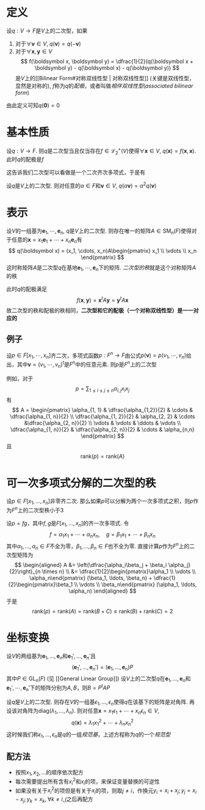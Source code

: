 # 定义
设$q: V \to F$是$V$上的二次型，如果
1. 对于$\forall \boldsymbol v \in V,\; q (\boldsymbol v) = q(- \boldsymbol v)$
2. 对于$\forall \boldsymbol x, \boldsymbol y \in V$
$$
f(\boldsymbol x, \boldsymbol y) = \dfrac{1}{2}(q(\boldsymbol x + \boldsymbol y) - q(\boldsymbol x) - q(\boldsymbol y)) 
$$
是$V$上的[[Bilinear Form#对称双线性型 | 对称双线性型]] (关键是双线性型，显然是对称的), $f$称为$q$的*配极*，或者叫做*相伴双线性型*(*associated bilinear form*)

由此定义可知$q(\boldsymbol 0) = 0$

# 基本性质

设$q: V \to F$. 则$q$是二次型当且仅当存在$f \in \mathcal L_2^+(V)$使得$\forall \boldsymbol x \in V, \; q(\boldsymbol x) = f(\boldsymbol x, \boldsymbol x)$. 此时$q$的配极是$f$

这告诉我们二次型可以看做是一个二次齐次多项式，于是有

设$q$是$V$上的二次型. 则对任意的$\alpha \in F$和$\boldsymbol v \in V, \; q(\alpha \boldsymbol v) = \alpha^2 q(\boldsymbol v)$

# 表示
设$V$的一组基为$\boldsymbol e_1, \cdots, \boldsymbol e_n$, $q$是$V$上的二次型. 则存在唯一的矩阵$A \in \mathrm{SM}_n(F)$使得对于任意的$\boldsymbol x = x_1 \boldsymbol e_1 + \cdots + x_n \boldsymbol e_n$有
$$
q(\boldsymbol x) = (x_1, \cdots, x_n)A\begin{pmatrix}
x_1 \\ \vdots \\ x_n
\end{pmatrix}
$$
这时称矩阵$A$是二次型$q$在基地$\boldsymbol e_1, \cdots, \boldsymbol e_n$下的矩阵. *二次型的秩*就是这个对称矩阵$A$的秩

此时$q$的配极满足
$$
f(\boldsymbol x, \boldsymbol y) = \boldsymbol x^t A \boldsymbol y = \boldsymbol y^t A \boldsymbol x
$$
故二次型的秩和配极的秩相同，**二次型和它的配极（一个对称双线性型）是一一对应的**
## 例子
设$p \in F[x_1, \cdots, x_n]$齐二次，多项式函数$p:F^n \to F$由公式$p(\boldsymbol v) = p(v_1, \cdots, v_n)$给出，其中$\boldsymbol v = (v_1, \cdots, v_n)^t$是$F^n$中的任意元素. 则$p$是$F^n$上的二次型

例如，对于
$$
p = \sum_{1 \le i \le j \le n} \alpha_{i,j} x_i x_j
$$
有
$$
A = \begin{pmatrix}
\alpha_{1, 1} & \dfrac{\alpha_{1,2}}{2} & \cdots & \dfrac{\alpha_{1, n}}{2} \\ 
\dfrac{\alpha_{1, 2}}{2} & \alpha_{2, 2} & \cdots &\dfrac{\alpha_{2, n}}{2} \\
\vdots & \vdots & \ddots & \vdots \\
\dfrac{\alpha_{1, n}}{2} & \dfrac{\alpha_{2, n}}{2}  & \cdots & \alpha_{n,n}
\end{pmatrix}
$$
且
$$
\mathrm{rank}(p) = \mathrm{rank}(A)
$$


# 可一次多项式分解的二次型的秩
设$p\in F[x_1, \ldots, x_n]$非零齐二次. 那么如果$p$可以分解为两个一次多项式之积，则$p$作为$F^n$上的二次型秩小于$3$

设$p = fg$，其中$f,g$是$F[x_1, \ldots, x_n]$的齐一次多项式. 令
$$
f = \alpha_1 x_1 + \cdots + \alpha_n x_n, \quad g = \beta_1 x_1 + \cdots + \beta_n x_n
$$
其中$\alpha_1, \ldots, \alpha_n \in F$不全为零，$\beta_1, \ldots, \beta_n \in F$也不全为零. 直接计算$p$作为$F^n$上的二次型矩阵为
$$
\begin{aligned}
A &= \left(\dfrac{\alpha_i\beta_j + \beta_i \alpha_j}{2}\right)_{n \times n} \\
&= \dfrac{1}{2}\begin{pmatrix}\alpha_1 \\ \vdots \\ \alpha_n\end{pmatrix} (\beta_1, \ldots, \beta_n)   + \dfrac{1}{2}\begin{pmatrix}\beta_1 \\ \vdots \\ \beta_n\end{pmatrix} (\alpha_1, \ldots, \alpha_n) 
\end{aligned}
$$
于是
$$
\mathrm{rank}(p) = \mathrm{rank}(A) = \mathrm{rank}(B + C) \le \mathrm{rank}(B) + \mathrm{rank}(C) = 2
$$

# 坐标变换
设$V$的两组基为$\boldsymbol e_1, \ldots, \boldsymbol e_n$和$\boldsymbol e_1', \ldots, \boldsymbol e_n'$且
$$
(\boldsymbol e_1', \dots, \boldsymbol e_n') = (\boldsymbol e_1, \ldots, \boldsymbol e_n) P
$$
其中$P \in \mathrm{GL_n}(F)$ (见 [[General Linear Group]]) 设$V$上的二次型$q$在$\boldsymbol e_1, \ldots, \boldsymbol e_n$和$\boldsymbol e_1', \cdots, \boldsymbol e_n'$下的矩阵分别为$A, B$，则$B = P^t A P$

设$q$是$V$上的二次型. 则存在$V$的一组基$\epsilon_1, \ldots, \epsilon_n$使得$q$在该基下的矩阵是对角阵. 再设该对角阵为$\mathrm{diag}(\lambda_1, \ldots, \lambda_n)$. 则对任意$\boldsymbol x = x_1 \epsilon_1 + \cdots + x_n \epsilon_n \in V$,
$$
q(\boldsymbol x) = \lambda_1 x_1^2 + \cdots + \lambda_n x_n^2
$$
这时候我们称$\epsilon_1, \ldots, \epsilon_n$是$q$的一组*规范基*，上述方程称为$q$的一个*规范型*

## 配方法
- 按照$x_1, x_2, \ldots$的顺序依次配方
- 每次需要提出所有含有$x_i^2$和$x_i$的项，来保证变量替换的可逆性
- 如果没有关于$x_i^2$的项但是有关于$x_i$的项，则取$j \neq i$，作换元$y_i = x_i + x_j;y_j = x_i - x_j; y_k = x_k,\; \forall k \neq i,j$之后再配方






